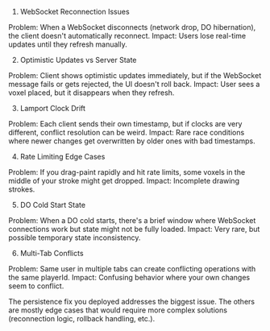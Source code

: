   1. WebSocket Reconnection Issues

  Problem: When a WebSocket disconnects (network drop, DO hibernation), the client
  doesn't automatically reconnect.
  Impact: Users lose real-time updates until they refresh manually.

  2. Optimistic Updates vs Server State

  Problem: Client shows optimistic updates immediately, but if the WebSocket message
  fails or gets rejected, the UI doesn't roll back.
  Impact: User sees a voxel placed, but it disappears when they refresh.

  3. Lamport Clock Drift

  Problem: Each client sends their own timestamp, but if clocks are very different,
  conflict resolution can be weird.
  Impact: Rare race conditions where newer changes get overwritten by older ones with
  bad timestamps.

  4. Rate Limiting Edge Cases

  Problem: If you drag-paint rapidly and hit rate limits, some voxels in the middle of
  your stroke might get dropped.
  Impact: Incomplete drawing strokes.

  5. DO Cold Start State

  Problem: When a DO cold starts, there's a brief window where WebSocket connections
  work but state might not be fully loaded.
  Impact: Very rare, but possible temporary state inconsistency.

  6. Multi-Tab Conflicts

  Problem: Same user in multiple tabs can create conflicting operations with the same
  playerId.
  Impact: Confusing behavior where your own changes seem to conflict.

  The persistence fix you deployed addresses the biggest issue. The others are mostly
  edge cases that would require more complex solutions (reconnection logic, rollback
  handling, etc.).
